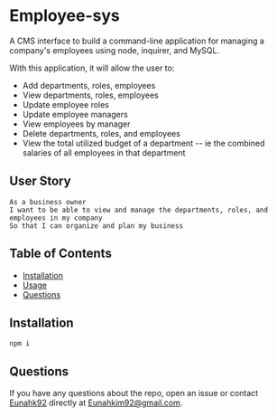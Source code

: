 # Employee-sys
A CMS interface to build a command-line application for managing a company's employees using node, inquirer, and MySQL.

With this application, it will allow the user to:
  * Add departments, roles, employees
  * View departments, roles, employees
  * Update employee roles
  * Update employee managers
  * View employees by manager
  * Delete departments, roles, and employees
  * View the total utilized budget of a department -- ie the combined salaries of all employees in that department


## User Story
```
As a business owner
I want to be able to view and manage the departments, roles, and employees in my company
So that I can organize and plan my business
```


## Table of Contents
* [Installation](#installation)
* [Usage](#usage)
* [Questions](#questions)

## Installation
```
npm i
```

## Questions
If you have any questions about the repo, open an issue or contact [Eunahk92](https://github.com/eunahk92) directly at Eunahkim92@gmail.com.